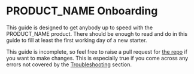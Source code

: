 # PRODUCT_NAME Onboarding

This guide is designed to get anybody up to speed with the PRODUCT_NAME product.
There should be enough to read and do in this guide to fill at least the first working day of a new starter.

This guide is incomplete, so feel free to raise a pull request for [the repo](https://github.com/simple-machines/anaml-onboarding) if you want to make changes.
This is especially true if you come across any errors not covered by the [Troubleshooting](./troubleshooting/setup.md) section.
